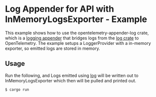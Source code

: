 # Log Appender for API with InMemoryLogsExporter -  Example

This example shows how to use the opentelemetry-appender-log crate, which is a
[logging appender](https://github.com/open-telemetry/opentelemetry-specification/blob/main/specification/glossary.md#log-appender--bridge) that bridges logs from the [log crate](https://docs.rs/log/latest/log/) to OpenTelemetry.
The example setups a LoggerProvider with a in-memory exporter, so emitted logs are stored in memory.

## Usage

Run the following, and Logs emitted using [log](https://docs.rs/log/latest/log/) will be written out to InMemoryLogsExporter which then will be pulled and printed out.

```shell
$ cargo run
```



